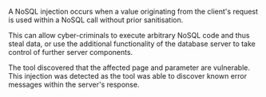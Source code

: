 A NoSQL injection occurs when a value originating from the client's
request is used within a NoSQL call without prior sanitisation.

This
can allow cyber-criminals to execute arbitrary NoSQL code and thus
steal data, or use the additional functionality of the database server
to take control of further server components.

The tool discovered that
the affected page and parameter are vulnerable. This injection was
detected as the tool was able to discover known error messages within
the server's response.
